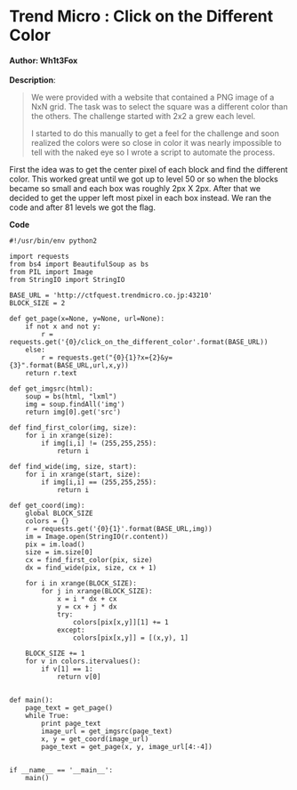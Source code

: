 # Trend Micro : Click on the Different Color

#### Author: Wh1t3Fox

**Description**:
> We were provided with a website that contained a PNG image of a NxN grid. The task was to select the
square was a different color than the others. The challenge started with 2x2 a grew each level.
>
> I started to do this manually to get a feel for the challenge and soon realized the colors were so close
in color it was nearly impossible to tell with the naked eye so I wrote a script to automate the process.

First the idea was to get the center pixel of each block and find the different color. This worked great
until we got up to level 50 or so when the blocks became so small and each box was roughly 2px X 2px. After
that we decided to get the upper left most pixel in each box instead. We ran the code and after 81 levels we
got the flag.

**Code**

    #!/usr/bin/env python2

    import requests
    from bs4 import BeautifulSoup as bs
    from PIL import Image
    from StringIO import StringIO

    BASE_URL = 'http://ctfquest.trendmicro.co.jp:43210'
    BLOCK_SIZE = 2

    def get_page(x=None, y=None, url=None):
        if not x and not y:
            r = requests.get('{0}/click_on_the_different_color'.format(BASE_URL))
        else:
            r = requests.get("{0}{1}?x={2}&y={3}".format(BASE_URL,url,x,y))
        return r.text

    def get_imgsrc(html):
        soup = bs(html, "lxml")
        img = soup.findAll('img')
        return img[0].get('src')

    def find_first_color(img, size):
        for i in xrange(size):
            if img[i,i] != (255,255,255):
                return i

    def find_wide(img, size, start):
        for i in xrange(start, size):
            if img[i,i] == (255,255,255):
                return i

    def get_coord(img):
        global BLOCK_SIZE
        colors = {}
        r = requests.get('{0}{1}'.format(BASE_URL,img))
        im = Image.open(StringIO(r.content))
        pix = im.load()
        size = im.size[0]
        cx = find_first_color(pix, size)
        dx = find_wide(pix, size, cx + 1)

        for i in xrange(BLOCK_SIZE):
            for j in xrange(BLOCK_SIZE):
                x = i * dx + cx
                y = cx + j * dx
                try:
                    colors[pix[x,y]][1] += 1
                except:
                    colors[pix[x,y]] = [(x,y), 1]

        BLOCK_SIZE += 1
        for v in colors.itervalues():
            if v[1] == 1:
                return v[0]


    def main():
        page_text = get_page()
        while True:
            print page_text
            image_url = get_imgsrc(page_text)
            x, y = get_coord(image_url)
            page_text = get_page(x, y, image_url[4:-4])


    if __name__ == '__main__':
        main()
